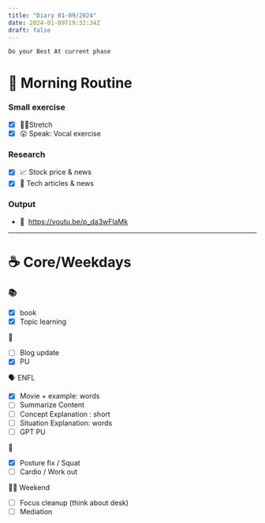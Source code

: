```yaml
---
title: "Diary 01-09/2024"  
date: 2024-01-09T19:32:34Z
draft: false
---
```


```tsx
Do your Best At current phase
```

# 🍳 Morning Routine

### Small exercise

- [x]  🧎‍♀️Stretch
- [x]  😮 Speak: Vocal exercise

### Research

- [x]  📈 Stock price & news
- [x]  👾 Tech articles & news

### Output

- 🎥  https://youtu.be/p_da3wFlaMk

---

# ☕ Core/Weekdays

### 📚

- [x]  book
- [x]  Topic learning

👑

- [ ]  Blog update
- [x]  PU

🗣️ ENFL

- [x]  Movie + example: words
- [ ]  Summarize Content
- [ ]  Concept Explanation : short
- [ ]  Situation Explanation: words
- [ ]  GPT PU

💪

- [x]  Posture fix / Squat
- [ ]  Cardio / Work out

🧘‍♀️ Weekend

- [ ]  Focus cleanup (think about desk)
- [ ]  Mediation